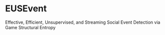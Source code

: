 # EUSEvent
Effective, Efficient, Unsupervised, and Streaming Social Event Detection via Game Structural Entropy
